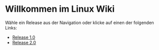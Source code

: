 # Willkommen im Linux Wiki

Wähle ein Release aus der Navigation oder klicke auf einen der folgenden Links:

- [Release 1.0](release-1.0.md)
- [Release 2.0](release-2.0.md)
